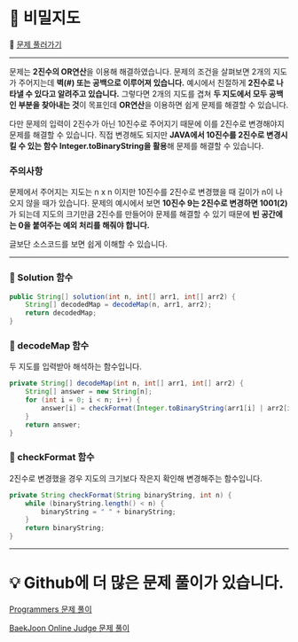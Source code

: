 # :page_facing_up: 비밀지도

:link: [문제 풀러가기](https://programmers.co.kr/learn/courses/30/lessons/17681?language=java)
***
문제는 **2진수의 OR연산**을 이용해 해결하였습니다. 문제의 조건을 살펴보면 2개의 지도가 주어지는데 **벽(#) 또는 공백으로 이루어져 있습니다.** 예시에서 친절하게 **2진수로 나타낼 수 있다고 알려주고 있습니다.** 그렇다면 2개의 지도를 겹쳐 **두 지도에서 모두 공백인 부분을 찾아내는 것**이 목표인데 **OR연산**을 이용하면 쉽게 문제를 해결할 수 있습니다.

다만 문제의 입력이 2진수가 아닌 10진수로 주어지기 때문에 이를 2진수로 변경해야지 문제를 해결할 수 있습니다. 직접 변경해도 되지만 **JAVA에서 10진수를 2진수로 변경시킬 수 있는 함수 Integer.toBinaryString을 활용**해 문제를 해결할 수 있습니다.

### __주의사항__
문제에서 주어지는 지도는 n x n 이지만 10진수를 2진수로 변경했을 때 길이가 n이 나오지 않을 때가 있습니다. 문제의 예시에서 보면 **10진수 9는 2진수로 변경하면 1001(2)** 가 되는데 지도의 크기만큼 2진수를 만들어야 문제를 해결할 수 있기 때문에 **빈 공간에는 0을 붙여주는 예외 처리를 해줘야 합니다.**

글보단 소스코드를 보면 쉽게 이해할 수 있습니다.
***
### __:seedling: Solution 함수__
```java
public String[] solution(int n, int[] arr1, int[] arr2) {
    String[] decodedMap = decodeMap(n, arr1, arr2);
    return decodedMap;
}
```

### __:seedling: decodeMap 함수__
두 지도를 입력받아 해석하는 함수입니다.
```java
private String[] decodeMap(int n, int[] arr1, int[] arr2) {
    String[] answer = new String[n];
    for (int i = 0; i < n; i++) {
        answer[i] = checkFormat(Integer.toBinaryString(arr1[i] | arr2[i]).replace("0", " ").replace("1", "#"), n);
    }
    return answer;
}
```

### __:seedling: checkFormat 함수__
2진수로 변경했을 경우 지도의 크기보다 작은지 확인해 변경해주는 함수입니다.
```java
private String checkFormat(String binaryString, int n) {
    while (binaryString.length() < n) {
        binaryString = " " + binaryString;
    }
    return binaryString;
}
```
***
# __:bulb: Github에 더 많은 문제 풀이가 있습니다.__
[Programmers 문제 풀이 ](https://github.com/seungrokoh/TIL/Algorithm)

[BaekJoon Online Judge 문제 풀이](https://github.com/seungrokoh/Beakjoon_OnlineJudge)
